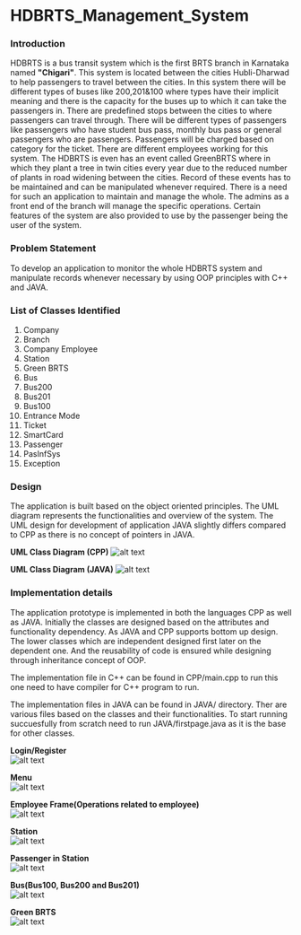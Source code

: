 # HDBRTS_Management_System
### Introduction
HDBRTS is a bus transit system which is the first BRTS branch in Karnataka named **"Chigari"**. 
This system is located between the cities Hubli-Dharwad to help passengers to travel between the cities. 
In this system there will be different types of buses like 200,201&100 where types have their implicit meaning and there is the capacity for the buses up to which it can take the passengers in. 
There are predefined stops between the cities to where passengers can travel through. 
There will be different types of passengers like passengers who have student bus pass, monthly bus pass or general passengers who are passengers. 
Passengers will be charged based on category for the ticket. There are different employees working for this system. 
The HDBRTS is even has an event called GreenBRTS where in which they plant a tree in twin cities every year due to the reduced number of plants in road widening between the cities.
Record of these events has to be maintained and can be manipulated whenever required. There is a need for such an application to maintain and manage the whole. 
The admins as a front end of the branch will manage the specific operations. Certain features of the system are also provided to use by the passenger being the user of the system.

### Problem Statement
To develop an application to monitor the whole HDBRTS system and manipulate records whenever necessary by using OOP principles with C++ and JAVA.


### List of Classes Identified
1. Company
2. Branch
3. Company Employee
4. Station
5. Green BRTS
6. Bus
7. Bus200
8. Bus201
9. Bus100
10. Entrance Mode
11. Ticket
12. SmartCard
13. Passenger
14. PasInfSys
15. Exception

### Design
The application is built based on the object oriented principles. The UML diagram represents the functionalities and overview of the system. 
The UML design for development of application JAVA slightly differs compared to CPP as there is no concept of pointers in JAVA.

**UML Class Diagram (CPP)**
![alt text](https://github.com/BasavarajMS11/HDBRTS_Management_System/blob/master/Image/Class_Diagram/CPP_UML_CLASS_DIAGRAM.JPG?raw=true)


**UML Class Diagram (JAVA)**
![alt text](https://github.com/BasavarajMS11/HDBRTS_Management_System/blob/master/Image/Class_Diagram/JAVA_UML_Class_Diagram.JPG?raw=true)



### Implementation details
The application prototype is implemented in both the languages CPP as well as JAVA. Initially the classes are designed based on the attributes and functionality dependency.
As JAVA and CPP supports bottom up design. The lower classes which are independent designed first later on the dependent one. And the reusability of code is ensured while designing through inheritance concept of OOP.

The implementation file in C++ can be found in CPP/main.cpp to run this one need to have compiler for C++ program to run.

The implementation files in JAVA can be found in JAVA/ directory. Ther are various files based on the classes and their functionalities. To start running succuesfully from scratch need to run JAVA/firstpage.java as it is the base for other classes.

**Login/Register** <br/>
![alt text](https://github.com/BasavarajMS11/HDBRTS_Management_System/blob/master/Image/login_reg.JPG?raw=true)

**Menu** <br/>
![alt text](https://github.com/BasavarajMS11/HDBRTS_Management_System/blob/master/Image/menu.JPG?raw=true)

**Employee Frame(Operations related to employee)** <br/>
![alt text](https://github.com/BasavarajMS11/HDBRTS_Management_System/blob/master/Image/emp.JPG?raw=true)

**Station** <br/>
![alt text](https://github.com/BasavarajMS11/HDBRTS_Management_System/blob/master/Image/station.JPG?raw=true)

**Passenger in Station** <br/>
![alt text](https://github.com/BasavarajMS11/HDBRTS_Management_System/blob/master/Image/pasinstation.JPG?raw=true)

**Bus(Bus100, Bus200 and Bus201)** <br/>
![alt text](https://github.com/BasavarajMS11/HDBRTS_Management_System/blob/master/Image/busoperations.JPG?raw=true)

**Green BRTS** <br/>
![alt text](https://github.com/BasavarajMS11/HDBRTS_Management_System/blob/master/Image/greenBRTS.JPG?raw=true)




